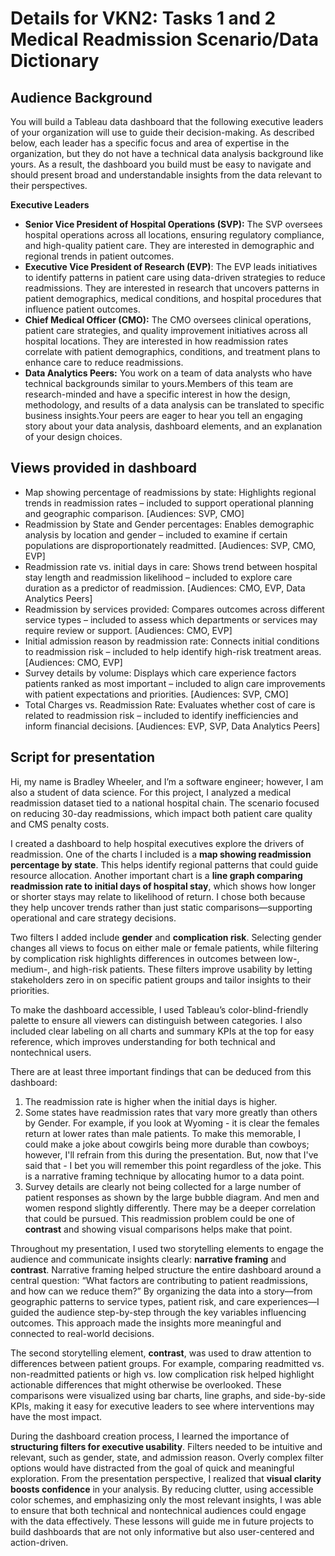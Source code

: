 # Details for VKN2: Tasks 1 and 2 Medical Readmission Scenario/Data Dictionary

## Audience Background
You will build a Tableau data dashboard that the following executive leaders of your
organization will use to guide their decision-making. As described below, each leader has a
specific focus and area of expertise in the organization, but they do not have a technical
data analysis background like yours. As a result, the dashboard you build must be easy to
navigate and should present broad and understandable insights from the data relevant to
their perspectives.

**Executive Leaders**
* **Senior Vice President of Hospital Operations (SVP):** The SVP oversees hospital operations across all locations, ensuring regulatory
compliance, and high-quality patient care. They are interested in demographic and regional trends in patient outcomes.
* **Executive Vice President of Research (EVP)**: The EVP leads initiatives to identify patterns in patient care using data-driven strategies to reduce readmissions. They are interested in research that uncovers patterns in patient demographics, medical conditions, and hospital procedures that influence patient outcomes.
* **Chief Medical Officer (CMO):** The CMO oversees clinical operations, patient care strategies, and quality improvement initiatives across all hospital locations. They are interested in how readmission rates correlate with patient demographics, conditions, and treatment plans to enhance care to reduce readmissions.
* **Data Analytics Peers:** You work on a team of data analysts who have technical backgrounds similar to yours.Members of this team are research-minded and have a specific interest in how the design,
methodology, and results of a data analysis can be translated to specific business insights.Your peers are eager to hear you tell an engaging story about your data analysis, dashboard elements, and an explanation of your design choices.

## Views provided in dashboard

* Map showing percentage of readmissions by state: Highlights regional trends in readmission rates – included to support operational planning and geographic comparison.
[Audiences: SVP, CMO]
* Readmission by State and Gender percentages: Enables demographic analysis by location and gender – included to examine if certain populations are disproportionately readmitted.
[Audiences: SVP, CMO, EVP]
* Readmission rate vs. initial days in care: Shows trend between hospital stay length and readmission likelihood – included to explore care duration as a predictor of readmission.
[Audiences: CMO, EVP, Data Analytics Peers]
* Readmission by services provided: Compares outcomes across different service types – included to assess which departments or services may require review or support.
[Audiences: CMO, EVP]
* Initial admission reason by readmission rate: Connects initial conditions to readmission risk – included to help identify high-risk treatment areas.
[Audiences: CMO, EVP]
* Survey details by volume: Displays which care experience factors patients ranked as most important – included to align care improvements with patient expectations and priorities.
[Audiences: SVP, CMO]
* Total Charges vs. Readmission Rate: Evaluates whether cost of care is related to readmission risk – included to identify inefficiencies and inform financial decisions.
[Audiences: EVP, SVP, Data Analytics Peers]

## Script for presentation

Hi, my name is Bradley Wheeler, and I’m a software engineer; however, I am also a student of data science. For this project, I analyzed a medical readmission dataset tied to a national hospital chain. The scenario focused on reducing 30-day readmissions, which impact both patient care quality and CMS penalty costs.

I created a dashboard to help hospital executives explore the drivers of readmission. One of the charts I included is a **map showing readmission percentage by state**. This helps identify regional patterns that could guide resource allocation. Another important chart is a **line graph comparing readmission rate to initial days of hospital stay**, which shows how longer or shorter stays may relate to likelihood of return. I chose both because they help uncover trends rather than just static comparisons—supporting operational and care strategy decisions.

Two filters I added include **gender** and **complication risk**. Selecting gender changes all views to focus on either male or female patients, while filtering by complication risk highlights differences in outcomes between low-, medium-, and high-risk patients. These filters improve usability by letting stakeholders zero in on specific patient groups and tailor insights to their priorities.

To make the dashboard accessible, I used Tableau’s color-blind-friendly palette to ensure all viewers can distinguish between categories. I also included clear labeling on all charts and summary KPIs at the top for easy reference, which improves understanding for both technical and nontechnical users.

There are at least three important findings that can be deduced from this dashboard: 
1. The readmission rate is higher when the initial days is higher.
2. Some states have readmission rates that vary more greatly than others by Gender.  For example, if you look at Wyoming - it is clear the females return at lower rates than male patients.  To make this memorable, I could make a joke about cowgirls being more durable than cowboys; however, I'll refrain from this during the presentation.  But, now that I've said that - I bet you will remember this point regardless of the joke.  This is a narrative framing technique by allocating humor to a data point.
3. Survey details are clearly not being collected for a large number of patient responses as shown by the large bubble diagram. And men and women respond slightly differently.  There may be a deeper correlation that could be pursued. This readmission problem could be one of **contrast** and showing visual comparisons helps make that point.

Throughout my presentation, I used two storytelling elements to engage the audience and communicate insights clearly: **narrative framing** and **contrast**. Narrative framing helped structure the entire dashboard around a central question: “What factors are contributing to patient readmissions, and how can we reduce them?” By organizing the data into a story—from geographic patterns to service types, patient risk, and care experiences—I guided the audience step-by-step through the key variables influencing outcomes. This approach made the insights more meaningful and connected to real-world decisions.

The second storytelling element, **contrast**, was used to draw attention to differences between patient groups. For example, comparing readmitted vs. non-readmitted patients or high vs. low complication risk helped highlight actionable differences that might otherwise be overlooked. These comparisons were visualized using bar charts, line graphs, and side-by-side KPIs, making it easy for executive leaders to see where interventions may have the most impact.

During the dashboard creation process, I learned the importance of **structuring filters for executive usability**. Filters needed to be intuitive and relevant, such as gender, state, and admission reason. Overly complex filter options would have distracted from the goal of quick and meaningful exploration. From the presentation perspective, I realized that **visual clarity boosts confidence** in your analysis. By reducing clutter, using accessible color schemes, and emphasizing only the most relevant insights, I was able to ensure that both technical and nontechnical audiences could engage with the data effectively. These lessons will guide me in future projects to build dashboards that are not only informative but also user-centered and action-driven.